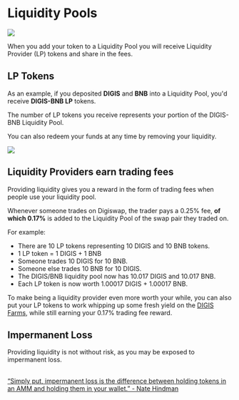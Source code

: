 # Liquidity Pools

![](<../../.gitbook/assets/docs masthead (4).png>)

When you add your token to a Liquidity Pool you will receive Liquidity Provider (LP) tokens and share in the fees.

## LP Tokens

As an example, if you deposited **DIGIS** and **BNB** into a Liquidity Pool, you'd receive **DIGIS-BNB LP** tokens.

The number of LP tokens you receive represents your portion of the DIGIS-BNB Liquidity Pool.&#x20;

You can also redeem your funds at any time by removing your liquidity.

![](<../../.gitbook/assets/Screenshot 2021-04-19 at 6.27.22 PM.png>)

## Liquidity Providers earn trading fees

Providing liquidity gives you a reward in the form of trading fees when people use your liquidity pool.&#x20;

Whenever someone trades on Digiswap, the trader pays a 0.25% fee, **of which 0.17%** is added to the Liquidity Pool of the swap pair they traded on.

For example:

* There are 10 LP tokens representing 10 DIGIS and 10 BNB tokens.
* 1 LP token = 1 DIGIS + 1 BNB
* Someone trades 10 DIGIS for 10 BNB.
* Someone else trades 10 BNB for 10 DIGIS.
* The DIGIS/BNB liquidity pool now has 10.017 DIGIS and 10.017 BNB.
* Each LP token is now worth 1.00017 DIGIS + 1.00017 BNB.

To make being a liquidity provider even more worth your while, you can also put your LP tokens to work whipping up some fresh yield on the [DIGIS Farms](https://dex.digiswap.finance/farms), while still earning your 0.17% trading fee reward.

## Impermanent Loss

Providing liquidity is not without risk, as you may be exposed to impermanent loss.

\
[“Simply put, impermanent loss is the difference between holding tokens in an AMM and holding them in your wallet.” - Nate Hindman](https://blog.bancor.network/beginners-guide-to-getting-rekt-by-impermanent-loss-7c9510cb2f22)
